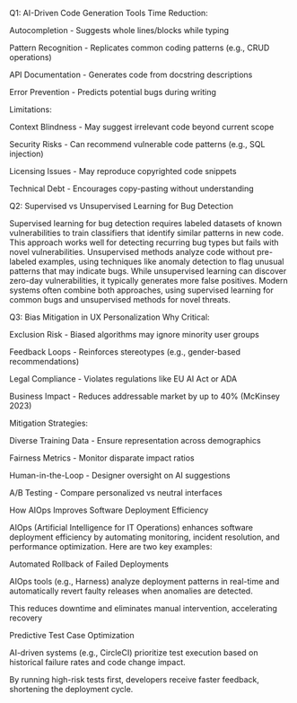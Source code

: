 Q1: AI-Driven Code Generation Tools
Time Reduction:

Autocompletion - Suggests whole lines/blocks while typing

Pattern Recognition - Replicates common coding patterns (e.g., CRUD operations)

API Documentation - Generates code from docstring descriptions

Error Prevention - Predicts potential bugs during writing

Limitations:

Context Blindness - May suggest irrelevant code beyond current scope

Security Risks - Can recommend vulnerable code patterns (e.g., SQL injection)

Licensing Issues - May reproduce copyrighted code snippets

Technical Debt - Encourages copy-pasting without understanding


Q2: Supervised vs Unsupervised Learning for Bug Detection

Supervised learning for bug detection requires labeled datasets of known vulnerabilities to train classifiers that identify similar patterns in new code. This approach works well for detecting recurring bug types but fails with novel vulnerabilities. Unsupervised methods analyze code without pre-labeled examples, using techniques like anomaly detection to flag unusual patterns that may indicate bugs. While unsupervised learning can discover zero-day vulnerabilities, it typically generates more false positives. Modern systems often combine both approaches, using supervised learning for common bugs and unsupervised methods for novel threats.


Q3: Bias Mitigation in UX Personalization
Why Critical:

Exclusion Risk - Biased algorithms may ignore minority user groups

Feedback Loops - Reinforces stereotypes (e.g., gender-based recommendations)

Legal Compliance - Violates regulations like EU AI Act or ADA

Business Impact - Reduces addressable market by up to 40% (McKinsey 2023)

Mitigation Strategies:

Diverse Training Data - Ensure representation across demographics

Fairness Metrics - Monitor disparate impact ratios

Human-in-the-Loop - Designer oversight on AI suggestions

A/B Testing - Compare personalized vs neutral interfaces




How AIOps Improves Software Deployment Efficiency

AIOps (Artificial Intelligence for IT Operations) enhances software deployment efficiency by automating monitoring, incident resolution, and performance optimization. Here are two key examples:

Automated Rollback of Failed Deployments

AIOps tools (e.g., Harness) analyze deployment patterns in real-time and automatically revert faulty releases when anomalies are detected.

This reduces downtime and eliminates manual intervention, accelerating recovery

Predictive Test Case Optimization

AI-driven systems (e.g., CircleCI) prioritize test execution based on historical failure rates and code change impact.

By running high-risk tests first, developers receive faster feedback, shortening the deployment cycle.